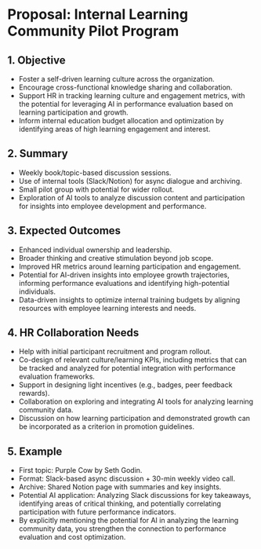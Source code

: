 # Proposal: Internal Learning Community Pilot Program

## 1. Objective

- Foster a self-driven learning culture across the organization.
- Encourage cross-functional knowledge sharing and collaboration.
- Support HR in tracking learning culture and engagement metrics, with the potential for leveraging AI in performance evaluation based on learning participation and growth.
- Inform internal education budget allocation and optimization by identifying areas of high learning engagement and interest.

## 2. Summary

- Weekly book/topic-based discussion sessions.
- Use of internal tools (Slack/Notion) for async dialogue and archiving.
- Small pilot group with potential for wider rollout.
- Exploration of AI tools to analyze discussion content and participation for insights into employee development and performance.

## 3. Expected Outcomes

- Enhanced individual ownership and leadership.
- Broader thinking and creative stimulation beyond job scope.
- Improved HR metrics around learning participation and engagement.
- Potential for AI-driven insights into employee growth trajectories, informing performance evaluations and identifying high-potential individuals.
- Data-driven insights to optimize internal training budgets by aligning resources with employee learning interests and needs.

## 4. HR Collaboration Needs

- Help with initial participant recruitment and program rollout.
- Co-design of relevant culture/learning KPIs, including metrics that can be tracked and analyzed for potential integration with performance evaluation frameworks.
- Support in designing light incentives (e.g., badges, peer feedback rewards).
- Collaboration on exploring and integrating AI tools for analyzing learning community data.
- Discussion on how learning participation and demonstrated growth can be incorporated as a criterion in promotion guidelines.

## 5. Example

- First topic: Purple Cow by Seth Godin.
- Format: Slack-based async discussion + 30-min weekly video call.
- Archive: Shared Notion page with summaries and key insights.
- Potential AI application: Analyzing Slack discussions for key takeaways, identifying areas of critical thinking, and potentially correlating participation with future performance indicators.
- By explicitly mentioning the potential for AI in analyzing the learning community data, you strengthen the connection to performance evaluation and cost optimization. 
